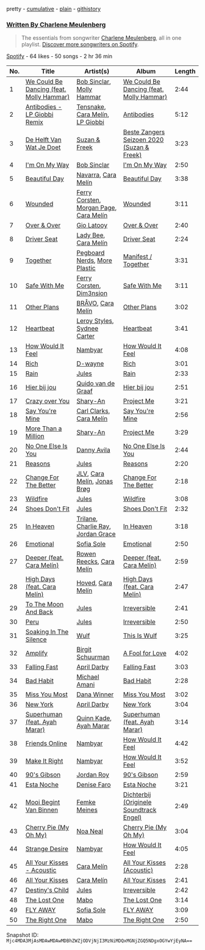 pretty - [cumulative](/playlists/cumulative/37i9dQZF1EFIT9yLhyYuHE.md) - [plain](/playlists/plain/37i9dQZF1EFIT9yLhyYuHE) - [githistory](https://github.githistory.xyz/mackorone/spotify-playlist-archive/blob/main/playlists/plain/37i9dQZF1EFIT9yLhyYuHE)

### [Written By Charlene Meulenberg](https://open.spotify.com/playlist/37i9dQZF1EFIT9yLhyYuHE)

> The essentials from songwriter <a href="https://artists.spotify.com/songwriter/41ePM6C85zfhtOuTEfuooq">Charlene Meulenberg</a>, all in one playlist\. <a href="spotify:genre:0JQ5DAqbMKFSCjnQr8QZ3O">Discover more songwriters on Spotify</a>.

[Spotify](https://open.spotify.com/user/spotify) - 64 likes - 50 songs - 2 hr 36 min

| No. | Title | Artist(s) | Album | Length |
|---|---|---|---|---|
| 1 | [We Could Be Dancing \(feat\. Molly Hammar\)](https://open.spotify.com/track/367BbT7Cg2xZLv5redErC9) | [Bob Sinclar](https://open.spotify.com/artist/5YFS41yoX0YuFY39fq21oN), [Molly Hammar](https://open.spotify.com/artist/4mh3iy6yf2oZYSiy2fdccM) | [We Could Be Dancing \(feat\. Molly Hammar\)](https://open.spotify.com/album/6DdE4wnc55MRvUJakqPECB) | 2:44 |
| 2 | [Antibodies \- LP Giobbi Remix](https://open.spotify.com/track/6a8LfgC5aAaHNhsQcGQY1r) | [Tensnake](https://open.spotify.com/artist/75nC6MXUalYZSOd7OfNkwq), [Cara Melín](https://open.spotify.com/artist/4jPA6KrvGWwAnWwCAo3gk8), [LP Giobbi](https://open.spotify.com/artist/3oKnyRhYWzNsTiss5n4Z1J) | [Antibodies](https://open.spotify.com/album/4hAoKf5xkhdK0myoWXKQgS) | 5:12 |
| 3 | [De Helft Van Wat Je Doet](https://open.spotify.com/track/7f2rMSEF8WLqcbd6tvwlH1) | [Suzan & Freek](https://open.spotify.com/artist/77IW5ZK1smDQYYKDCQugXh) | [Beste Zangers Seizoen 2020 \(Suzan & Freek\)](https://open.spotify.com/album/1WN1OQhwJ4yOjZlVWgUxFo) | 3:23 |
| 4 | [I'm On My Way](https://open.spotify.com/track/3iXgSRk7u8qcnM5xOsxyVw) | [Bob Sinclar](https://open.spotify.com/artist/5YFS41yoX0YuFY39fq21oN) | [I'm On My Way](https://open.spotify.com/album/1fuchE5QF91ApbeNXMkt1O) | 2:50 |
| 5 | [Beautiful Day](https://open.spotify.com/track/66wc1L7gytArP1Djm4AHfB) | [Navarra](https://open.spotify.com/artist/0sicYxfFEHrVTYM4BjOvFA), [Cara Melín](https://open.spotify.com/artist/4jPA6KrvGWwAnWwCAo3gk8) | [Beautiful Day](https://open.spotify.com/album/4SlcKMw18CQGyMAUPvQ00t) | 3:38 |
| 6 | [Wounded](https://open.spotify.com/track/3NQ2JBHK5OAzblu8z5KUVj) | [Ferry Corsten](https://open.spotify.com/artist/2ohlvFf9PBsDELdRstPtlP), [Morgan Page](https://open.spotify.com/artist/1N9n8MSxrr4Emhb566493b), [Cara Melín](https://open.spotify.com/artist/4jPA6KrvGWwAnWwCAo3gk8) | [Wounded](https://open.spotify.com/album/7xZ0s3f04T77DRVHJFtfjP) | 3:11 |
| 7 | [Over & Over](https://open.spotify.com/track/1ter4BKAd1mVhMfdeKWN67) | [Gio Latooy](https://open.spotify.com/artist/5ssoO5NLjNQNmh5kfEPSnc) | [Over & Over](https://open.spotify.com/album/1oueMBIUYKjvdfPshNAYZJ) | 2:40 |
| 8 | [Driver Seat](https://open.spotify.com/track/1fz2v249urtwg6MNZs4zok) | [Lady Bee](https://open.spotify.com/artist/5WuoHUDzojO8oto22ahnwN), [Cara Melín](https://open.spotify.com/artist/4jPA6KrvGWwAnWwCAo3gk8) | [Driver Seat](https://open.spotify.com/album/47k5ofEOAaGTkQvgrONMYL) | 2:24 |
| 9 | [Together](https://open.spotify.com/track/5wPRJfP6UZXYori1sb1SJx) | [Pegboard Nerds](https://open.spotify.com/artist/0lLY20XpZ9yDobkbHI7u1y), [More Plastic](https://open.spotify.com/artist/2pTv3pLM9Cw3tblbBHOAzN) | [Manifest / Together](https://open.spotify.com/album/6LIlh3rGjisJpKV3z3BMR8) | 3:31 |
| 10 | [Safe With Me](https://open.spotify.com/track/2I6F1Xu6y9nPAEla7NrmT5) | [Ferry Corsten](https://open.spotify.com/artist/2ohlvFf9PBsDELdRstPtlP), [Dim3nsion](https://open.spotify.com/artist/7vEd9uAqFgC4p4EOXiFuQL) | [Safe With Me](https://open.spotify.com/album/2IR1QK7GoNHzHG1RrcMhr9) | 3:11 |
| 11 | [Other Plans](https://open.spotify.com/track/4uWMxLWuqmUeOwgJFH7PFY) | [BRÅVO](https://open.spotify.com/artist/5wbXEmUKBwInLhJS5Bmbqw), [Cara Melín](https://open.spotify.com/artist/4jPA6KrvGWwAnWwCAo3gk8) | [Other Plans](https://open.spotify.com/album/06xI01SVbw3zfc0Ql9jnFd) | 3:02 |
| 12 | [Heartbeat](https://open.spotify.com/track/6rs9noqED5d5SRVfK5evQC) | [Leroy Styles](https://open.spotify.com/artist/2MoxYOhy9ooC8KRcdgIFif), [Sydnee Carter](https://open.spotify.com/artist/2URnDoxQb8QV2GlfMVDy99) | [Heartbeat](https://open.spotify.com/album/3gzilPfL1qhPsSKjJ4RYlO) | 3:41 |
| 13 | [How Would It Feel](https://open.spotify.com/track/5krCHvSTbLRJOVJ3s0xD2d) | [Nambyar](https://open.spotify.com/artist/2OVh8vBXmBS9Sc5w6G5Ko9) | [How Would It Feel](https://open.spotify.com/album/3ZGIUHyrzEsvkE6e6OQAOd) | 4:08 |
| 14 | [Rich](https://open.spotify.com/track/1kdyUzi1y72m0bimHV4LOQ) | [D\-wayne](https://open.spotify.com/artist/7s8qj3Bzbzoyw1t1y88GuX) | [Rich](https://open.spotify.com/album/0yDc9SCVT5ZUxU5SrKueCa) | 3:01 |
| 15 | [Rain](https://open.spotify.com/track/78FgNtnQF3jTje0xn9HME8) | [Jules](https://open.spotify.com/artist/4e2hDERmPLsXiJlO9SjC1J) | [Rain](https://open.spotify.com/album/0uldlY1QLhM67agkczYEhk) | 2:33 |
| 16 | [Hier bij jou](https://open.spotify.com/track/4ppcWL675MFv1NRVP1SH6A) | [Quido van de Graaf](https://open.spotify.com/artist/0EeBSdffc4ckG8Yh9HOPuj) | [Hier bij jou](https://open.spotify.com/album/43dUIyykCYWuvmnia0Ab4t) | 2:51 |
| 17 | [Crazy over You](https://open.spotify.com/track/4xLVRYJxcQD9rPJmgxWpSS) | [Shary\-An](https://open.spotify.com/artist/4YJo8C4fQjZXRewIuH6rnc) | [Project Me](https://open.spotify.com/album/63Dbmdt0RTxUDXzQl4ZhIj) | 3:21 |
| 18 | [Say You're Mine](https://open.spotify.com/track/2i0YLaDthw6Zi1mwIW7E0o) | [Carl Clarks](https://open.spotify.com/artist/3OE3dz6RhP1rdri5pcQY0c), [Cara Melín](https://open.spotify.com/artist/4jPA6KrvGWwAnWwCAo3gk8) | [Say You're Mine](https://open.spotify.com/album/7jdBTIrZUyapCtPEEvDwUx) | 2:56 |
| 19 | [More Than a Million](https://open.spotify.com/track/79Vy5vakQDBmibAFHSjINh) | [Shary\-An](https://open.spotify.com/artist/4YJo8C4fQjZXRewIuH6rnc) | [Project Me](https://open.spotify.com/album/63Dbmdt0RTxUDXzQl4ZhIj) | 3:29 |
| 20 | [No One Else Is You](https://open.spotify.com/track/2Ca9iYfiSZQI7McfsR4yHj) | [Danny Avila](https://open.spotify.com/artist/5y3G1B8cpCTaoq0uDgjwzH) | [No One Else Is You](https://open.spotify.com/album/68nfxAQeOzGqTJmSSLzqsx) | 2:44 |
| 21 | [Reasons](https://open.spotify.com/track/2FUC4I9jmrmanxKFpIfhu6) | [Jules](https://open.spotify.com/artist/4e2hDERmPLsXiJlO9SjC1J) | [Reasons](https://open.spotify.com/album/7kHWiBH2vYL6hdemhtct01) | 2:20 |
| 22 | [Change For The Better](https://open.spotify.com/track/0X0gfZVgyKJfAn1RUAEwOR) | [JLV](https://open.spotify.com/artist/5CBNhusqki2s2jp4Lo6i2L), [Cara Melín](https://open.spotify.com/artist/4jPA6KrvGWwAnWwCAo3gk8), [Jonas Brøg](https://open.spotify.com/artist/1xm9hG6S5fxyaUIhyGcEw3) | [Change For The Better](https://open.spotify.com/album/0KLp4ga9TmVQgYHxCIIk7P) | 2:18 |
| 23 | [Wildfire](https://open.spotify.com/track/49nNicMPTEcBbWTpmGcWa4) | [Jules](https://open.spotify.com/artist/4e2hDERmPLsXiJlO9SjC1J) | [Wildfire](https://open.spotify.com/album/1ZmKxky8sc2mBgLy55NDXO) | 3:08 |
| 24 | [Shoes Don't Fit](https://open.spotify.com/track/55V1yJ4L9psXIToQfm0tYB) | [Jules](https://open.spotify.com/artist/4e2hDERmPLsXiJlO9SjC1J) | [Shoes Don't Fit](https://open.spotify.com/album/7lipg4JiN387jItTUkzb1j) | 2:32 |
| 25 | [In Heaven](https://open.spotify.com/track/4uINEnAkWBH93gpB0dyhCd) | [Trilane](https://open.spotify.com/artist/4hEojNVUgNvXDE8Aem4P7h), [Charlie Ray](https://open.spotify.com/artist/5E0lRlMBtVgbEo3gsn8UuF), [Jordan Grace](https://open.spotify.com/artist/0NST5cNxDtRZuToY6ngC0k) | [In Heaven](https://open.spotify.com/album/4k5Qgmcc24xPOMBb1DCr4f) | 3:18 |
| 26 | [Emotional](https://open.spotify.com/track/09a4XeVIPNsXSM91WkvOFe) | [Sofia Sole](https://open.spotify.com/artist/7l4Os2z0JD7Lz8lKcBDdRO) | [Emotional](https://open.spotify.com/album/7m7RlX0aZW7TIjLH24Pv1N) | 2:50 |
| 27 | [Deeper \(feat\. Cara Melín\)](https://open.spotify.com/track/4lvG9yuPy6yOoDqtvonzPK) | [Rowen Reecks](https://open.spotify.com/artist/7MW3lTs9G10C55or1KZrwQ), [Cara Melín](https://open.spotify.com/artist/4jPA6KrvGWwAnWwCAo3gk8) | [Deeper \(feat\. Cara Melín\)](https://open.spotify.com/album/4N6hEqbRIBGl8sZbYF8QTB) | 2:59 |
| 28 | [High Days \(feat\. Cara Melín\)](https://open.spotify.com/track/2SVFPq7AIQjuFTjHMDgHnP) | [Hoved](https://open.spotify.com/artist/6aH5wUamNyPqimXRBt67k1), [Cara Melín](https://open.spotify.com/artist/4jPA6KrvGWwAnWwCAo3gk8) | [High Days \(feat\. Cara Melín\)](https://open.spotify.com/album/7I8QZ0ODUcU4jkvQ54Ldd7) | 2:47 |
| 29 | [To The Moon And Back](https://open.spotify.com/track/1VpGCuCz9Xl05lUn9VY2Yk) | [Jules](https://open.spotify.com/artist/4e2hDERmPLsXiJlO9SjC1J) | [Irreversible](https://open.spotify.com/album/4qmfxCE5ggeqEMx85yj2jG) | 2:41 |
| 30 | [Peru](https://open.spotify.com/track/7qr0v1QyIED6i8BqdTmC3z) | [Jules](https://open.spotify.com/artist/4e2hDERmPLsXiJlO9SjC1J) | [Irreversible](https://open.spotify.com/album/4qmfxCE5ggeqEMx85yj2jG) | 2:50 |
| 31 | [Soaking In The Silence](https://open.spotify.com/track/3ryw2lnxtPXu3TjLsl25pP) | [Wulf](https://open.spotify.com/artist/134sCDSe1w2zPnfCG4hT0f) | [This Is Wulf](https://open.spotify.com/album/7BIbiX7wrPRaXuJ2RZ37kK) | 3:25 |
| 32 | [Amplify](https://open.spotify.com/track/2fFldkVRbdYP92VA59AgSE) | [Birgit Schuurman](https://open.spotify.com/artist/3t8YK94jSx9SebLHxsrAba) | [A Fool for Love](https://open.spotify.com/album/7sQxXhdvCjZImo0WsWthAZ) | 4:02 |
| 33 | [Falling Fast](https://open.spotify.com/track/0VsMUwqiV7vQpTBcyQFJiN) | [April Darby](https://open.spotify.com/artist/3hYoiohAx0QaaQ6bKfBmyq) | [Falling Fast](https://open.spotify.com/album/6SrZvzG41xmPawJTZSxfiQ) | 3:03 |
| 34 | [Bad Habit](https://open.spotify.com/track/0CEr4FjLrq3rXGOX3QpL2O) | [Michael Amani](https://open.spotify.com/artist/2NXXWnN62QbWBGoHCyKrTn) | [Bad Habit](https://open.spotify.com/album/5fLCMpxPwZk9au9gtZbqmf) | 2:28 |
| 35 | [Miss You Most](https://open.spotify.com/track/4QQFlHyNpedDjuuOR90Yqv) | [Dana Winner](https://open.spotify.com/artist/6pmObcotPmooyBYA0PbxPW) | [Miss You Most](https://open.spotify.com/album/1SzmOnjcX1PtQzoMC41RkW) | 3:02 |
| 36 | [New York](https://open.spotify.com/track/4AaMBpuRCnQ0vmRG2zRyFv) | [April Darby](https://open.spotify.com/artist/3hYoiohAx0QaaQ6bKfBmyq) | [New York](https://open.spotify.com/album/6JxiDe2Xa9BtRJ5XPEaplo) | 3:04 |
| 37 | [Superhuman \(feat\. Ayah Marar\)](https://open.spotify.com/track/3BOu7SntVrw7jkFg5ANhNe) | [Quinn Kade](https://open.spotify.com/artist/2fHyZlpgjfughLEGPIDPKF), [Ayah Marar](https://open.spotify.com/artist/4xQ2BGOBUXgjxO2PAhrIyS) | [Superhuman \(feat\. Ayah Marar\)](https://open.spotify.com/album/4d3MBnfoyldBOHNBZiCfNy) | 3:14 |
| 38 | [Friends Online](https://open.spotify.com/track/2yiBmShIPmx7UqotxC25gd) | [Nambyar](https://open.spotify.com/artist/2OVh8vBXmBS9Sc5w6G5Ko9) | [How Would It Feel](https://open.spotify.com/album/3ZGIUHyrzEsvkE6e6OQAOd) | 4:42 |
| 39 | [Make It Right](https://open.spotify.com/track/2lW49SW32TCCt5qj9LfiKc) | [Nambyar](https://open.spotify.com/artist/2OVh8vBXmBS9Sc5w6G5Ko9) | [How Would It Feel](https://open.spotify.com/album/3ZGIUHyrzEsvkE6e6OQAOd) | 3:52 |
| 40 | [90's Gibson](https://open.spotify.com/track/0K5b1Mllvlhg5vroZjHaik) | [Jordan Roy](https://open.spotify.com/artist/0Xbe5WowYl9OkE5bMMs7vp) | [90's Gibson](https://open.spotify.com/album/1rVN6ndCttiTdkIgBwsm4b) | 2:59 |
| 41 | [Esta Noche](https://open.spotify.com/track/67v9RxHvSKpuKAMiayfXYP) | [Denise Faro](https://open.spotify.com/artist/2FtfhftN2XCuRFblobGGDX) | [Esta Noche](https://open.spotify.com/album/1wO5BYi995trUEdWvfSk61) | 3:21 |
| 42 | [Mooi Begint Van Binnen](https://open.spotify.com/track/5C3cHlD6KyIBaeUpKXmbZp) | [Femke Meines](https://open.spotify.com/artist/008zrqBEErn7XcCzTxwNoV) | [Dichterbij \(Originele Soundtrack Engel\)](https://open.spotify.com/album/1OLJRUMxSCmUSz5kV6WbHX) | 2:49 |
| 43 | [Cherry Pie \(My Oh My\)](https://open.spotify.com/track/7piQg3hJYM8s3BlFEoLZh5) | [Noa Neal](https://open.spotify.com/artist/2eiRmGrpDvwwyVwkDWbtKD) | [Cherry Pie \(My Oh My\)](https://open.spotify.com/album/2VdmVBxp1ZRfDUjTjk6Gxw) | 3:04 |
| 44 | [Strange Desire](https://open.spotify.com/track/7HgpfbhruGC6bX8BYzRlqo) | [Nambyar](https://open.spotify.com/artist/2OVh8vBXmBS9Sc5w6G5Ko9) | [How Would It Feel](https://open.spotify.com/album/3ZGIUHyrzEsvkE6e6OQAOd) | 4:05 |
| 45 | [All Your Kisses \- Acoustic](https://open.spotify.com/track/1u5jjtVuVOimNEyfmIUzhA) | [Cara Melín](https://open.spotify.com/artist/4jPA6KrvGWwAnWwCAo3gk8) | [All Your Kisses \(Acoustic\)](https://open.spotify.com/album/4NI8xIoY0qojBv2fMU46f1) | 2:28 |
| 46 | [All Your Kisses](https://open.spotify.com/track/0WnqVkeUxgbi8A1DchJx9o) | [Cara Melín](https://open.spotify.com/artist/4jPA6KrvGWwAnWwCAo3gk8) | [All Your Kisses](https://open.spotify.com/album/7AEzkVcSRLqyDwC2m39sPx) | 2:41 |
| 47 | [Destiny's Child](https://open.spotify.com/track/1ZSSboAHLZZUPhXgAfHA8J) | [Jules](https://open.spotify.com/artist/4e2hDERmPLsXiJlO9SjC1J) | [Irreversible](https://open.spotify.com/album/4qmfxCE5ggeqEMx85yj2jG) | 2:42 |
| 48 | [The Lost One](https://open.spotify.com/track/1GwIQTJWPl4Ok3uZ2dIHnV) | [Mabo](https://open.spotify.com/artist/6XxrlKH1iahSmaUDcyS5Rt) | [The Lost One](https://open.spotify.com/album/5ANQGGco2PooDfulRsUGEB) | 3:14 |
| 49 | [FLY AWAY](https://open.spotify.com/track/6xcC3CXu7MI0HFzSF5Zkh5) | [Sofia Sole](https://open.spotify.com/artist/7l4Os2z0JD7Lz8lKcBDdRO) | [FLY AWAY](https://open.spotify.com/album/60qE1C65gbxL7oStfjNGYE) | 3:09 |
| 50 | [The Right One](https://open.spotify.com/track/7l37dMgsRHPOb7yk34f78w) | [Mabo](https://open.spotify.com/artist/6XxrlKH1iahSmaUDcyS5Rt) | [The Right One](https://open.spotify.com/album/0Hl4BSPGz624co8VIfRegt) | 2:50 |

Snapshot ID: `Mjc4MDA3MjAsMDAwMDAwMDBhZWZjODVjNjI3MzNiMDQxMGNjZGQ5NDgxOGYwYjEyNA==`
